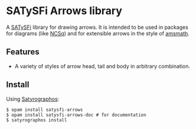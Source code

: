 # SATySFi Arrows library #

A [SATySFi](https://github.com/gfngfn/SATySFi) library for drawing
arrows. It is intended to be used in packages for diagrams (like
[NCSq](https://github.com/uemurax/satysfi-ncsq)) and for extensible
arrows in the style of [amsmath](https://www.ctan.org/pkg/amsmath).

## Features ##

*   A variety of styles of arrow head, tail and body in arbitrary combination.

## Install ##

Using [Satyrographos](https://github.com/na4zagin3/satyrographos):

```
$ opam install satysfi-arrows
$ opam install satysfi-arrows-doc # for documentation
$ satyrographos install
```
